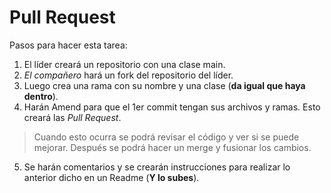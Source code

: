 # Pull Request

Pasos para hacer esta tarea:

1. El líder creará un repositorio con una clase main.
2. *El compañero* hará un fork del repositorio del líder.
3. Luego crea una rama con su nombre y una clase (**da igual que haya dentro**).
4. Harán Amend para que el 1er commit tengan sus archivos y ramas. Esto creará las  *Pull Request*.<br>
> Cuando esto ocurra se podrá revisar el código y ver si se puede mejorar. Después se podrá hacer un merge y fusionar los cambios.
5. Se harán comentarios y se crearán instrucciones para realizar lo anterior dicho en un Readme (**Y lo subes**).